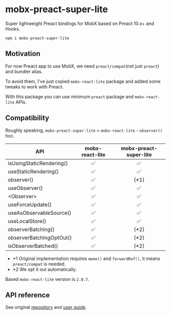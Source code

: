 # mobx-preact-super-lite

Super lightweight Preact bindings for MobX based on Preact 10.x+ and Hooks.

```
npm i mobx-preact-super-lite
```

## Motivation

For now Preact app to use MobX, we need `preact/compat`(not just `preact`) and bundler alias.

To avoid them, I've just copied `mobx-react-lite` package and added some tweaks to work with Preact.

With this package you can use minimum `preact` package and `mobx-react-lite` APIs.

## Compatibility

Roughly speaking, `mobx-preact-super-lite` = `mobx-react-lite` - `observer()` hoc.

| API                      | mobx-react-lite | mobx-preact-super-lite |
| ------------------------ |:---------------:|:----------------------:|
| isUsingStaticRendering() |       ✅        |           ✅           |
| useStaticRendering()     |       ✅        |           ✅           |
| observer()               |       ✅        |          (*1)          |
| useObserver()            |       ✅        |           ✅           |
| \<Observer>               |       ✅        |           ✅           |
| useForceUpdate()         |       ✅        |           ✅           |
| useAsObservableSource()  |       ✅        |           ✅           |
| useLocalStore()          |       ✅        |           ✅           |
| observerBatching()       |       ✅        |          (*2)          |
| observerBatchingOptOut() |       ✅        |          (*2)          |
| isObserverBatched()      |       ✅        |          (*2)          |

- \*1 Original implementation requires `memo()` and `forwardRef()`, it means `preact/compat` is needed.
- \*2 We opt it out automatically.


Based `mobx-react-lite` version is `2.0.7`.

## API reference

See original [repository](https://github.com/mobxjs/mobx-react-lite) and [user guide](https://mobx-react.js.org/).
